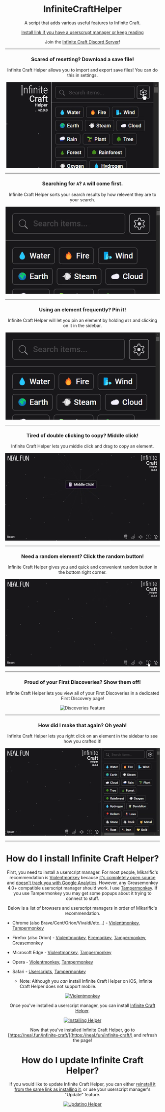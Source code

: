 ﻿<div align="center">

# InfiniteCraftHelper

A script that adds various useful features to Infinite Craft.

[Install link if you have a userscrupt manager or keep reading](https://ellinet13.github.io/InfiniteCraftHelper/InfiniteCraftHelper.user.js)

Join the [Infinite Craft Discord Server](https://discord.gg/NSMut3Wx3Y)!

---
### Scared of resetting? Download a save file!

Infinite Craft Helper allows you to import and export save files! You can do this in settings.

![Save Feature](https://github.com/ElliNet13/InfiniteCraftHelper/raw/main/assets/readme/save.gif)

---

### Searching for `A`? `A` will come first.

Infinite Craft Helper sorts your search results by how relevent they are to your search.

![Search Feature](https://github.com/ElliNet13/InfiniteCraftHelper/raw/main/assets/readme/search.gif)

---

### Using an element frequently? Pin it!

Infinite Craft Helper will let you pin an element by holding `Alt` and clicking on it in the sidebar.

![Pin Feature](https://github.com/ElliNet13/InfiniteCraftHelper/raw/main/assets/readme/pin.gif)

---

### Tired of double clicking to copy? Middle click!

Infinite Craft Helper lets you middle click and drag to copy an element.

![Copy Feature](https://github.com/ElliNet13/InfiniteCraftHelper/raw/main/assets/readme/copy.gif)

---

### Need a random element? Click the random button!

Infinite Craft Helper gives you and quick and convenient random button in the bottom right corner.

![Random Feature](https://github.com/ElliNet13/InfiniteCraftHelper/raw/main/assets/readme/random.gif)

---

### Proud of your First Discoveries? Show them off!

Infinite Craft Helper lets you view all of your First Discoveries in a dedicated First Discovery page!

![Discoveries Feature](https://github.com/ElliNet13/InfiniteCraftHelper/raw/main/assets/readme/discoveries.gif)

---

### How did I make that again? Oh yeah!

Infinite Craft Helper lets you right click on an element in the sidebar to see how you crafted it!

![Crafts Feature](https://github.com/ElliNet13/InfiniteCraftHelper/raw/main/assets/readme/crafts.gif)

---

# How do I install Infinite Craft Helper?

First, you need to install a userscript manager. For most people, Mikarific's recommendation is [Violentmonkey](https://violentmonkey.github.io/get-it/) because [it's completely open source](https://github.com/violentmonkey/violentmonkey) and [doesn't track you with Google Analytics](https://redd.it/6hs59w/). However, any Greasemonkey 4.0+ compatible userscript manager should work. I use [Tampermonkey](https://www.tampermonkey.net/). If you use Tampermonkey you may get some popups about it trying to connect to stuff.

Below is a list of browsers and userscript managers in order of Mikarific's recommendation.

<div align="left">

- Chrome (also Brave/Cent/Orion/Vivaldi/etc...) - [Violentmonkey](https://chromewebstore.google.com/detail/violentmonkey/jinjaccalgkegednnccohejagnlnfdag), [Tampermonkey](https://chromewebstore.google.com/detail/tampermonkey/dhdgffkkebhmkfjojejmpbldmpobfkfo)
- Firefox (also Orion) - [Violentmonkey](https://addons.mozilla.org/firefox/addon/violentmonkey/), [Firemonkey](https://addons.mozilla.org/firefox/addon/firemonkey/), [Tampermonkey](https://addons.mozilla.org/en-US/firefox/addon/tampermonkey/), [Greasemonkey](https://addons.mozilla.org/en-US/firefox/addon/greasemonkey/)
- Microsoft Edge - [Violentmonkey](https://microsoftedge.microsoft.com/addons/detail/eeagobfjdenkkddmbclomhiblgggliao), [Tampermonkey](https://microsoftedge.microsoft.com/addons/detail/iikmkjmpaadaobahmlepeloendndfphd)
- Opera - [Violentmonkey](https://chrome.google.com/webstore/detail/violent-monkey/jinjaccalgkegednnccohejagnlnfdag), [Tampermonkey](https://addons.opera.com/en/extensions/details/tampermonkey-beta/)
- Safari - [Userscripts](https://apps.apple.com/us/app/userscripts/id1463298887), [Tampermonkey](https://apps.apple.com/us/app/tampermonkey/id1482490089)

  - Note: Although you _can_ install Infinite Craft Helper on iOS, Infinite Craft Helper does not support mobile.

</div>

[![Violentmonkey](https://github.com/Mikarific/InfiniteCraftHelper/raw/main/assets/readme/violentmonkey.png)](https://violentmonkey.github.io/get-it/)

Once you've installed a userscript manager, you can install [Infinite Craft Helper](https://ellinet13.github.io/InfiniteCraftHelper/InfiniteCraftHelper.user.js).

[![Installing Helper](https://github.com/Mikarific/InfiniteCraftHelper/raw/main/assets/readme/install.png)](hhttps://ellinet13.github.io/InfiniteCraftHelper/InfiniteCraftHelper.user.js)

Now that you've installed Infinite Craft Helper, go to [https://neal.fun/infinite-craft/](https://neal.fun/infinite-craft/) and refresh the page!

# How do I update Infinite Craft Helper?

If you would like to update Infinite Craft Helper, you can either [reinstall it from the same link as installing it](https://github.com/Mikarific/InfiniteCraftHelper/raw/main/dist/InfiniteCraftHelper.user.js), or use your userscript manager's "Update" feature.

[![Updating Helper](https://github.com/Mikarific/InfiniteCraftHelper/raw/main/assets/readme/update.png)](https://github.com/Mikarific/InfiniteCraftHelper/raw/main/dist/InfiniteCraftHelper.user.js)

</div>
